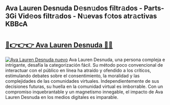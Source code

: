 ## Ava Lauren Desnuda D𝚎sn𝚞dos filtr𝚊dos - Parts-3Gi Vid𝚎os filtr𝚊dos - N𝚞evas f𝚘tos atr𝚊ctivas KBBcA

# <h2><a href="http://mb9h84.tromn.icu/?c=Ava+Lauren+Desnuda">🔗👉👉👉 Ava Lauren Desnuda 🔗🔗</a></h2>

[![Ava Lauren Desnuda nuevo](https://i.imgur.com/pEAQMta.gif)](http://mb9h84.tromn.icu/?c=Ava+Lauren+Desnuda)
Ava Lauren Desnuda, una persona compleja e intrigante, desafía la categorización fácil. Su método poco convencional de interactuar con el público en línea ha atraído y ofendido a los críticos, estimulando debates sobre el consentimiento, la moralidad y las complejidades de las comunidades virtuales. Independientemente de sus decisiones futuras, su huella en la comunidad virtual es imborrable. Con un compromiso inquebrantable y un magnetismo innegable, el impacto de Ava Lauren Desnuda en los medios digitales es imparable.
